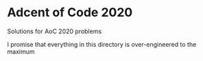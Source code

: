 # Adcent of Code 2020
Solutions for AoC 2020 problems

I promise that everything in this directory is over-engineered to the maximum
